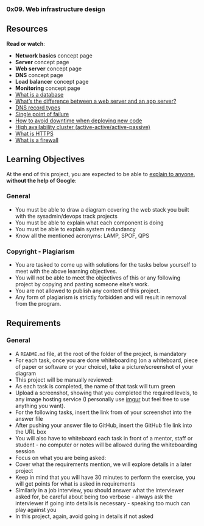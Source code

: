 ### 0x09. Web infrastructure design

Resources
---------

**Read or watch**:

*   **Network basics** concept page
*   **Server** concept page
*   **Web server** concept page
*   **DNS** concept page
*   **Load balancer** concept page
*   **Monitoring** concept page
*   [What is a database](/rltoken/n3CdS3EA5l5psDDKbEhApA "What is a database")
*   [What’s the difference between a web server and an app server?](/rltoken/0as4wDlFqyhLhf0f_gedcw "What's the difference between a web server and an app server?")
*   [DNS record types](/rltoken/Pl3UoEfAO7K_jUKRLMmnAQ "DNS record types")
*   [Single point of failure](/rltoken/uxpx2YhXs10TFLIDg78chA "Single point of failure")
*   [How to avoid downtime when deploying new code](/rltoken/4ansLu2gtHnoFrNThqyObA "How to avoid downtime when deploying new code")
*   [High availability cluster (active-active/active-passive)](/rltoken/TAJeVYy9U9iLaEDd6XkbRA "High availability cluster (active-active/active-passive)")
*   [What is HTTPS](/rltoken/c0zs2MxrmxFLsCPOizxq6g "What is HTTPS")
*   [What is a firewall](/rltoken/j6idMcUTyNEDj1oYDQFmUw "What is a firewall")

Learning Objectives
-------------------

At the end of this project, you are expected to be able to [explain to anyone](/rltoken/FPJvEE-DRJDvmVTNWeFR8A "explain to anyone"), **without the help of Google**:

### General

*   You must be able to draw a diagram covering the web stack you built with the sysadmin/devops track projects
*   You must be able to explain what each component is doing
*   You must be able to explain system redundancy
*   Know all the mentioned acronyms: LAMP, SPOF, QPS

### Copyright - Plagiarism

*   You are tasked to come up with solutions for the tasks below yourself to meet with the above learning objectives.
*   You will not be able to meet the objectives of this or any following project by copying and pasting someone else’s work.
*   You are not allowed to publish any content of this project.
*   Any form of plagiarism is strictly forbidden and will result in removal from the program.

Requirements
------------

### General

*   A `README.md` file, at the root of the folder of the project, is mandatory
*   For each task, once you are done whiteboarding (on a whiteboard, piece of paper or software or your choice), take a picture/screenshot of your diagram
*   This project will be manually reviewed:
*   As each task is completed, the name of that task will turn green
*   Upload a screenshot, showing that you completed the required levels, to any image hosting service (I personally use [imgur](/rltoken/m_O2HLsKrO1zg31LMcLOGQ "imgur") but feel free to use anything you want).
*   For the following tasks, insert the link from of your screenshot into the answer file
*   After pushing your answer file to GitHub, insert the GitHub file link into the URL box
*   You will also have to whiteboard each task in front of a mentor, staff or student - no computer or notes will be allowed during the whiteboarding session
*   Focus on what you are being asked:
*   Cover what the requirements mention, we will explore details in a later project
*   Keep in mind that you will have 30 minutes to perform the exercise, you will get points for what is asked in requirements
*   Similarly in a job interview, you should answer what the interviewer asked for, be careful about being too verbose - always ask the interviewer if going into details is necessary - speaking too much can play against you
*   In this project, again, avoid going in details if not asked
